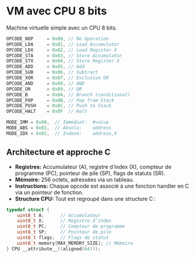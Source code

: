 # VM avec CPU 8 bits

Machine virtuelle simple avec un CPU 8 bits.

```c
OPCODE_NOP     = 0x00, // No Operation
OPCODE_LDA     = 0x01, // Load Accumulator
OPCODE_LDX     = 0x02, // Load Register X
OPCODE_STA     = 0x03, // Store Accumulator
OPCODE_STX     = 0x04, // Store Register X
OPCODE_ADD     = 0x05, // Add
OPCODE_SUB     = 0x06, // Subtract
OPCODE_XOR     = 0x07, // Exclusive OR
OPCODE_AND     = 0x08, // AND
OPCODE_OR      = 0x09, // OR
OPCODE_B       = 0x0A, // Branch (conditional)
OPCODE_POP     = 0x0B, // Pop from Stack
OPCODE_PUSH    = 0x0C, // Push to Stack
OPCODE_HALT    = 0x0F  // Halt
```

```c
MODE_IMM = 0x00,  // Immédiat:  #value
MODE_ABS = 0x01,  // Absolu:    address
MODE_IDX = 0x02,  // Indexé:    address,X
```

## Architecture et approche C
- **Registres:** Accumulateur (A), registre d’index (X), compteur de programme (PC), pointeur de pile (SP), flags de statuts (SR).
- **Mémoire:** 256 octets, adressées via un tableau.
- **Instructions:** Chaque opcode est associé à une fonction handler en C via un pointeur de fonction.
- **Structure CPU:** Tout est regroupé dans une structure C :

```c
typedef struct {
    uint8_t A;      // Accumulateur
    uint8_t X;      // Registre d’index
    uint8_t PC;     // Compteur de programme
    uint8_t SP;     // Pointeur de pile
    uint8_t flags;  // Flags de statut
    uint8_t memory[MAX_MEMORY_SIZE]; // Mémoire
} CPU __attribute__((aligned(64)));
```
